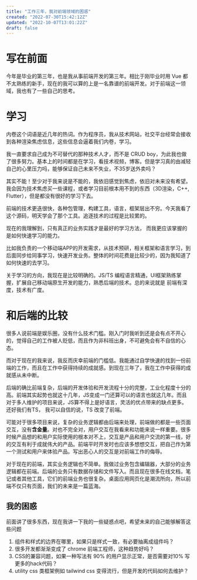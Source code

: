 ```yaml
---
title: "工作三年，我对前端领域的困惑"
created: "2022-07-30T15:42:12Z"
updated: "2022-10-07T13:01:22Z"
draft: false
---
```


# 写在前面
今年是毕业的第三年，也是我从事前端开发的第三年。相比于刚毕业时用 Vue 都不太熟练的新手，现在的我可以算的上是一名靠谱的前端开发。对于前端这一领域，我也有了一些自己的思考。

# 学习

内卷这个词语是近几年的热词。作为程序员，我从技术网站，社交平台经常会接收到各种渲染焦虑信息，这些信息会逼着我们内卷，学习。

我一直要求自己成为不可替代的那种技术人才，而不是 CRUD boy，为此我也做了很多努力。基本上的时间都是在学习，看技术视频，博客。但是学习真的由减轻自己的心里压力吗，能够保证自己未来不失业，不35岁送外卖吗？ 

其实不能！至少对于我来说是不能的，我依旧感觉到焦虑，依旧对未来没有希望。我会因为技术焦虑买一些课程，或者学习目前根本用不到的东西（3D渲染，C++, Flutter），但是都没有很好的学习下去。

前端的技术更迭很快，各种包管理，构建工具，语言，框架层出不穷。今天我看了这个源码，明天学会了那个工具。追逐技术的过程是比较累的。

现在的我理解到，只有真正的业务实践才是最好的学习方法， 而我更应该掌握的是如何快速学习的能力。

比如我负责的一个移动端APP的开发需求，从技术预研，相关框架和语言学习，到后面同步给同事学习，快速开发业务。整体的时间花费是比较少的，因为我知道了如何快速的去学习。

关于学习的方向，我现在是比较明确的。JS/TS 编程语言精通，UI框架熟练掌握，扩展自己移动端原生开发的能力，熟悉后端的技术。总的来说就是 前端有深度，技术有广度。


# 和后端的比较

很多人说前端是娱乐圈，没有什么技术门槛。刚入门时我听到还是会有点不开心的，觉得自己的工作被人贬低，而且作为非科班出身，不可避免会有不自信的心态。

而对于现在的我来说，我反而庆幸前端的门槛低。我能通过自学快速的找到一份前端的工作，而且在工作中获得持续的成就感。到现在三年了，我在工作中获得的成就感从未中断。

后端的确比前端复杂，后端的开发体验和开发流程十分的完整，工业化程度十分的高。前端其实起势也就这十几年，JS变成一门还算可以的语言也就这几年。而且对于多人维护的项目来说，JS算不得上是好语言，灵活的优点带来的缺点更多。还好我们有TS， 我可以自信的说，TS 改变了前端。


可能对于很多项目来说，复杂的业务逻辑都由后端来处理，前端做的都是一些页面交互，没有**含金量**。对也不完全对，用户交互在我看来和功能来说一样重要。很多时候产品想的和用户实际使用的根本对不上，交互是产品和用户交流的第一线，好的交互有利于成就伟大的产品。前端平时开发时也应该多想想交互，把自己作为第一个测试和用户来体验产品。写出恶心人的交互是对前端工作的侮辱。

对于现在的前端，其实业务逻辑也不简单。我做过业务包含编辑器，大部分的业务逻辑都在前端。后端的业务只有数据存储和文件写入。而且现在很多在线文档，笔记或者其他工具，它们的前端业务也很复杂。桌面应用网页化是潮流所向，所以前端不仅只有页面，我们的未来是一篇蓝海。

## 我的困惑

前面讲了很多东西，现在我讲一下我的一些疑惑点吧，希望未来的自己能够解答这些问题

1. 组件和样式的边界在哪里，如果只是样式一致，有必要抽离成组件吗？
2. 很多开发都渐渐变成了 chrome 前端工程师，这种趋势好吗？
3. CSS的兼容问题，如果一种写法有 90% 的用户显示正常，是否需要对10% 写更多的hack代码？
4. utility css 类框架例如 tailwind css 变得流行，但是开发的代码如何去维护？








